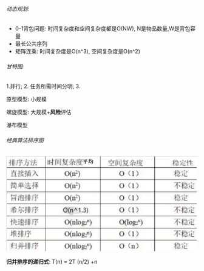 ###### 动态规划:

- 0-1背包问题:  时间复杂度和空间复杂度都是O(NW), N是物品数量,W是背包容量
- 最长公共序列
- 矩阵连乘: 时间复杂度是O(n^3), 空间复杂度是O(n^2)

###### 甘特图:

1.并行; 2. 任务所需时间分明; 3. 

原型模型: 小规模

螺旋模型: 大规模+**风险**评估

瀑布模型

###### 经典算法排序图

![image-20250421084251091](../../images/image-20250421084251091.png)

**归并排序的递归式**:  T(n) = 2T (n/2) +n



